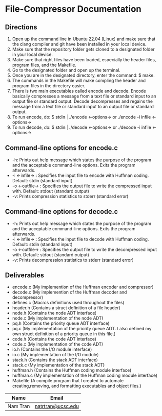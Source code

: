 # File-Compressor Documentation

## Directions
1) Open up the command line in Ubuntu 22.04 (Linux) and make sure that the clang complier and git have been installed in your local device.
2) Make sure that the repository folder gets cloned to a designated folder in your local device.
3) Make sure that right files have been loaded, especially the header files, program files, and the Makefile.
4) Go to the designated folder and open up the terminal.
5) Once you are in the designated directory, enter the command: $ make.
6) The commands in the Makefile will make compling the header and program files in the directory easier.
7) There is two main executables called encode and decode.  Encode basically compresses a message from a text file or standard input to an output file or standard output.  Decode decompresses and regains the message from a text file or standard input to an output file or standard output.
8) To run encode, do: $ stdin | ./encode <-options-> or ./encode -i infile <-options->
8) To run decode, do: $ stdin | ./decode <-options-> or ./decode -i infile <-options->


## Command-line options for encode.c
- -h: Prints out help message which states the purpose of the program and the acceptable command-line options.  Exits the program afterwards.
- -i <-infile-> : Specifies the input file to encode with Huffman coding.  Default: stdin (standard input)
- -o <-outfile-> : Specifies the output file to write the compressed input with.  Default: stdout (standard output)
- -v: Prints compression statistics to stderr (standard error)


## Command-line options for decode.c
- -h: Prints out help message which states the purpose of the program and the acceptable command-line options.  Exits the program afterwards.
- -i <-infile-> : Specifies the input file to decode with Huffman coding.  Default: stdin (standard input)
- -o <-outfile-> : Specifies the output file to write the decompressed input with.  Default: stdout (standard output)
- -v: Prints decompression statistics to stderr (standard error)

## Deliverables 
- encode.c (My implemention of the Huffman encoder and compressor)
- decode.c (My implemention of the Huffman decoder and decompressor)
- defines.c (Macros definitions used throughout the files)
- header.h (Contains a struct definition of a file header)
- node.h (Contains the node ADT interface)
- node.c (My implementation of the node ADT)
- pq.h (Contains the priority queue ADT interface)
- pq.c (My implementation of the priority queue ADT.  I also defined my own struct definition of a priority queue in this file.)
- code.h (Contains the code ADT interface)
- code.c (My implementation of the code ADT)
- io.h (Contains the I/O module interface)
- io.c (My implementation of the I/O module)
- stack.h (Contains the stack ADT interface)
- stack.c (My implementation of the stack ADT)
- huffman.h (Contains the Huffman coding module interface)
- huffman.c (My implementation of the Huffman coding module interface)
- Makefile (A compile program that I created to automate creating,removing, and formatting executables and object files.)


|Name|Email|
|----|-----|
|Nam Tran|natrtran@ucsc.edu|
